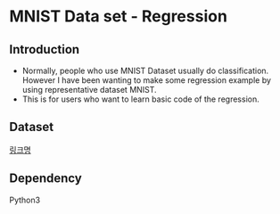 MNIST Data set - Regression 
===========================



Introduction
---------------------

- Normally, people who use MNIST Dataset usually do classification. However I have been wanting to make some regression example by using representative dataset MNIST. 
- This is for users who want to learn basic code of the regression.



Dataset
---------------------
[링크명](http://yann.lecun.com/exdb/mnist/)


Dependency
---------------------
Python3 


